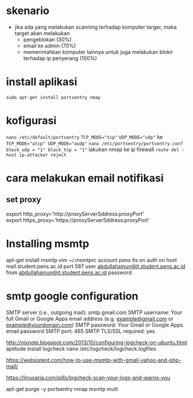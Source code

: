 # skenario

- jika ada yang melakukan scanning terhadap komputer targer, maka target akan melakukan
  - pengeblokan (30%)
  - email ke admin (70%)
  - memerintahkan komputer lainnya untuk juga melakukan blokir terhadap ip penyerang (100%)

# install aplikasi

`sudo apt-get install portsentry nmap`

# kofigurasi

`nano /etc/default/portsentry`
`TCP_MODE="tcp"`
`UDP_MODE="udp"`
ke
`TCP_MODE="atcp" UDP_MODE="audp"`
`nano /etc/portsentry/portsentry.conf block_udp = "1" block_tcp = "1"`
lakukan nmap ke ip firewall
`route del -host ip-attacker reject`

# cara melakukan email notifikasi

## set proxy

export http_proxy='http://proxyServerSddress:proxyPort'  
export https_proxy='https://proxyServerSddress:proxyPort'

# Installing msmtp

apt-get install msmtp
vim ~/.msmtprc
account pens
tls on
auth on
host mail.student.pens.ac.id
port 587
user abdullahainun@it.student.pens.ac.id
from abdullahainun@it.student.pens.ac.id
password

# smtp google configuration

SMTP server (i.e., outgoing mail): smtp.gmail.com
SMTP username: Your full Gmail or Google Apps email address (e.g. example@gmail.com or example@yourdomain.com)
SMTP password: Your Gmail or Google Apps email password
SMTP port: 465
SMTP TLS/SSL required: yes

http://nixnote.blogspot.com/2013/10/configuring-logcheck-on-ubuntu.html
aptitude install logcheck
nano /etc/logcheck/logcheck.logfiles

https://websistent.com/how-to-use-msmtp-with-gmail-yahoo-and-php-mail/

https://linuxaria.com/pills/logcheck-scan-your-logs-and-warns-you

apt-get purge -y portsentry nmap msmtp mutt
